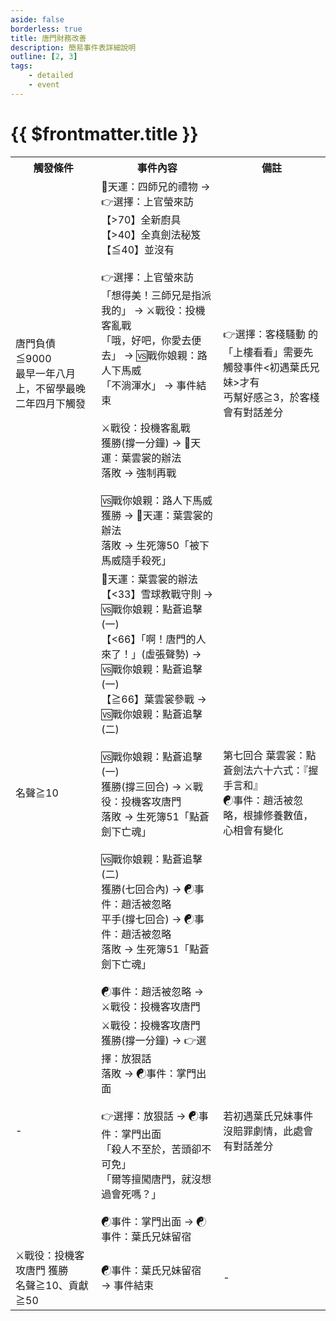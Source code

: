 ```yaml
---
aside: false
borderless: true
title: 唐門財務改善
description: 簡易事件表詳細說明
outline: [2, 3]
tags:
    - detailed
    - event
---
```


# {{ $frontmatter.title }}

<Table class="timeline-table">
    <tr class="timeline-header">
        <th>觸發條件</th>
        <th>事件內容</th>
        <th>備註</th>
    </tr>
	<tr>
		<td>
			唐門負債≦9000<br>
			最早一年八月上，不留學最晚二年四月下觸發<br>
		</td>
		<td>
			<span title="唐惟元好感正向補正">🎲天運：四師兄的禮物 → 👉選擇：上官螢來訪</span> <br>
			<span title="名聲+1、廚藝+2、心相-10">【>70】全新廚具 </span> <br>
			<span title="獲得秘笈《全真劍法》">【>40】全真劍法秘笈</span> <br>
			<span title="心相-10">【≦40】並沒有</span> <br>
			<br>
			👉選擇：上官螢來訪 <br>
			<span title="性情-？、處世-？">「想得美！三師兄是指派我的」 → ⚔️戰役：投機客亂戰</span> <br>
			<span title="性情+1、銀兩+5500、葉雲舟-1">「哦，好吧，你愛去便去」 → 🆚戰你娘親：路人下馬威</span>  <br>
			「不淌渾水」 → 事件結束 <br>
			<br>
			⚔️戰役：投機客亂戰<br>
			<span title="道德≦40：銀兩+1000、道德-2、名聲-1">獲勝(撐一分鐘) → 🎲天運：葉雲裳的辦法</span> <br>
			落敗 → 強制再戰 <br>
			<br>
			🆚戰你娘親：路人下馬威<br>
			<span title="武學+3，名聲+1">獲勝 → 🎲天運：葉雲裳的辦法</span> <br>
			落敗 → 生死簿50「被下馬威隨手殺死」<br>
		</td>
		<td>
			👉選擇：客棧騷動 的「上樓看看」需要先觸發事件<初遇葉氏兄妹>才有 <br>
			丐幫好感≧3，於客棧會有對話差分 <br>
		</td>
	</tr>
	<tr>
		<td>名聲≧10</td>
		<td>
			🎲天運：葉雲裳的辦法<br>
			<span title="葉雲裳+2、變心+3">【<33】雪球教戰守則 → 🆚戰你娘親：點蒼追擊(一) </span> <br>
			<span title="葉雲裳+2、變心+3">【<66】「啊！唐門的人來了！」(虛張聲勢) → 🆚戰你娘親：點蒼追擊(一)</span> <br>
			【≧66】葉雲裳參戰 → 🆚戰你娘親：點蒼追擊(二) <br>
			<br>
			🆚戰你娘親：點蒼追擊(一)<br>
			<span title="名聲+2、武學+2">獲勝(撐三回合) → ⚔️戰役：投機客攻唐門</span> <br>
			落敗 → 生死簿51「點蒼劍下亡魂」 <br>
			<br>
			🆚戰你娘親：點蒼追擊(二)<br>
			<span title="名聲+1、武學+2">獲勝(七回合內) → ☯事件：趙活被忽略</span> <br>
			<span title="武學+2">平手(撐七回合) → ☯事件：趙活被忽略</span> <br>
			落敗 → 生死簿51「點蒼劍下亡魂」 <br>
			<br>
			<span title="心相-10、葉雲舟+3">☯事件：趙活被忽略 → ⚔️戰役：投機客攻唐門</span> <br>
		</td>
		<td>
			第七回合 葉雲裳：點蒼劍法六十六式：『握手言和』 <br>
			☯事件：趙活被忽略，根據修養數值，心相會有變化 <br>
		</td>
	</tr>
	<tr>
		<td>-</td>
		<td>
			⚔️戰役：投機客攻唐門<br>
			<span title="名聲+2、武學+2、向心-1">獲勝(撐一分鐘) → 👉選擇：放狠話</span> <br>
			<span title="唐錚好感-1">落敗 → ☯事件：掌門出面 </span> <br>
			<br>
			👉選擇：放狠話 → ☯事件：掌門出面 <br>
			<span title="道德+1、處世-1、心相-10">「殺人不至於，苦頭卻不可免」</span> <br>
			<span title="道德-1、修養-1、嘴力+1、性情+1、名聲+2、唐錚+1、青城派好感-1">「爾等擅闖唐門，就沒想過會死嗎？」</span>  <br>
			<br>
			<span title="
嘴力+1
道德≧60：葉雲舟+1
唐錚<15：葉雲裳+1
唐錚≧15：唐錚+1
處世??：嘴力+1、性情-1、葉雲舟+2、心相-20
處世<60：唐錚-2、葉雲舟+2、葉雲裳+2、貢獻-30
處世≧60：嘴力+1、性情+1、唐錚+1、葉雲舟+1
			">☯事件：掌門出面 → ☯事件：葉氏兄妹留宿</span> <br>
		</td>
		<td>若初遇葉氏兄妹事件沒賠罪劇情，此處會有對話差分</td>
	</tr>
	<tr>
		<td>
			⚔️戰役：投機客攻唐門 獲勝 <br>
			名聲≧10、貢獻≧50 <br>
		</td>
		<td>
			<span title="
後續葉氏兄妹事件開啟
貢獻>50：向心+1、葉雲舟+2
			">☯事件：葉氏兄妹留宿 → 事件結束</span> <br>
		</td>
		<td>-</td>
	</tr>
</table>






